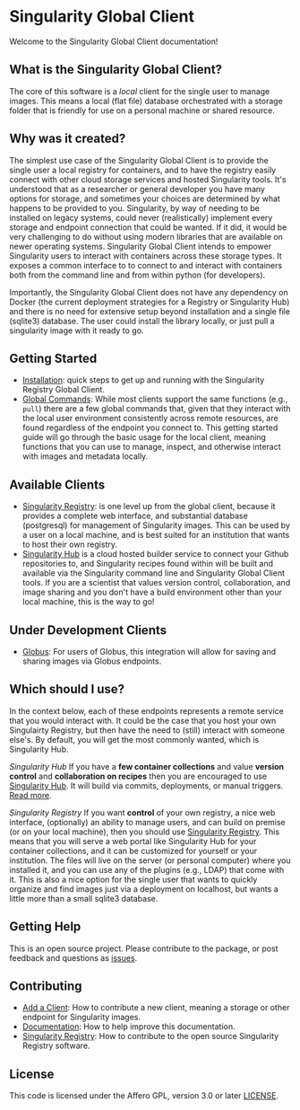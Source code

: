# Singularity Global Client
Welcome to the Singularity Global Client documentation! 

## What is the Singularity Global Client?
The core of this software is a *local* client for the single user to manage images. This means a local (flat file) database orchestrated with a storage folder that is friendly for use on a personal machine or shared resource.

## Why was it created?
The simplest use case of the Singularity Global Client is to provide the single user a local registry for containers, and to have the registry easily connect with other cloud storage services and hosted Singularity tools. It's understood that as a researcher or general developer you have many options for storage, and sometimes your choices are determined by what happens to be provided to you. Singularity, by way of needing to be installed on legacy systems, could never (realistically) implement every storage and endpoint connection that could be wanted. If it did, it would be very challenging to do without using modern libraries that are available on newer operating systems. Singularity Global Client intends to empower Singularity users to interact with containers across these storage types. It exposes a common interface to to connect to and interact with containers both from the command line and from within python (for developers).

Importantly, the Singularity Global Client does not have any dependency on Docker (the current deployment strategies for a Registry or Singularity Hub) and there is no need for extensive setup beyond installation and a single file (sqlite3) database. The user could install the library locally, or just pull a singularity image with it ready to go.

## Getting Started
 - [Installation](install.md): quick steps to get up and running with the Singularity Registry Global Client.
 - [Global Commands](getting-started/README.md): While most clients support the same functions (e.g., `pull`) there are a few global commands that, given that they interact with the local user environment consistently across remote resources, are found regardless of the endpoint you connect to. This getting started guide will go through the basic usage for the local client, meaning functions that you can use to manage, inspect, and otherwise interact with images and metadata locally.

## Available Clients
 - [Singularity Registry](clients/registry.md): is one level up from the global client, because it provides a complete web interface, and substantial database (postgresql) for management of Singularity images. This can be used by a user on a local machine, and is best suited for an institution that wants to host their own registry.
 - [Singularity Hub](https://www.singularity-hub.org) is a cloud hosted builder service to connect your Github repositories to, and Singularity recipes found within will be built and available via the Singularity command line and Singularity Global Client tools. If you are a scientist that values version control, collaboration, and image sharing and you don't have a build environment other than your local machine, this is the way to go!

## Under Development Clients
 - [Globus](clients/globus.md): For users of Globus, this integration will allow for saving and sharing images via Globus endpoints.


## Which should I use?
In the context below, each of these endpoints represents a remote service that you would interact with. It could be the case that you host your own Singulairty Registry, but then have the need to (still) interact with someone else's. By default, you will get the most commonly wanted, which is Singularity Hub.

*Singularity Hub*
If you have a **few container collections** and value **version control** and **collaboration on recipes** then you are encouraged to use [Singularity Hub](https://www.singularity-hub.org). It will build via commits, deployments, or manual triggers. [Read more](clients/hub.md). 

*Singularity Registry*
If you want **control** of your own registry, a nice web interface, (optionally) an ability to manage users, and can build on premise (or on your local machine), then you should use [Singularity Registry](https://www.github.com/singularityhub/sregistry). This means that you will serve a web portal like Singularity Hub for your container collections, and it can be customized for yourself or your institution. The files will live on the server (or personal computer) where you installed it, and you can use any of the plugins (e.g., LDAP) that come with it. This is also a nice option for the single user that wants to quickly organize and find images just via a deployment on localhost, but wants a little more than a small sqlite3 database.

## Getting Help
This is an open source project. Please contribute to the package, or post feedback and questions as <a href="https://github.com/singularityhub/sregistry-cli" target="_blank">issues</a>.

## Contributing
 - [Add a Client](contributing/client.md): How to contribute a new client, meaning a storage or other endpoint for Singularity images.
 - [Documentation](contributing/docs.md): How to help improve this documentation.
 - [Singularity Registry](contributing/registry.md): How to contribute to the open source Singularity Registry software.

## License

This code is licensed under the Affero GPL, version 3.0 or later [LICENSE](LICENSE).
